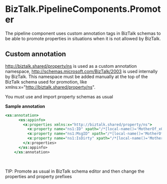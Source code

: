 # BizTalk.PipelineComponents.Promoter

The pipeline component uses custom annotation tags in BizTalk schemas to be able to promote properties in situations when it is not allowed by BizTalk.<br/>

## Custom annotation
http://biztalk.shared/property/ns is used as a custom annotation namespace, http://schemas.microsoft.com/BizTalk/2003 is used internally by BizTalk.
This namespace must be added manually at the top of the BizTalk schema used for promotion, like xmlns:x="http://biztalk.shared/property/ns".

<p>You must use and import property schemas as usual</p>

<b>Sample annotation</b><br/>
```xslt
<xs:annotation>
      <xs:appinfo>
        <x:properties xmlns:x="http://biztalk.shared/property/ns">
          <x:property name="ns1:ID" xpath="/*[local-name()='MotherOf_x0020_ALLRoots' and namespace-uri()='http://XSLTransform.Schema.Schema']/*[local-name()='Record' and namespace-uri()='']/*[local-name()='ID' and namespace-uri()='']" />
          <x:property name="ns1:MsgID" xpath="/*[local-name()='MotherOf_x0020_ALLRoots' and namespace-uri()='http://XSLTransform.Schema.Schema']/*[local-name()='Record' and namespace-uri()='']/*[local-name()='MessageID' and namespace-uri()='']" />
          <x:property name="ns1:IsDirty" xpath="/*[local-name()='MotherOf_x0020_ALLRoots' and namespace-uri()='http://XSLTransform.Schema.Schema']/*[local-name()='Record' and namespace-uri()='']/@*[local-name()='IsDirty' and namespace-uri()='']" />
        </x:properties>
      </xs:appinfo>
    </xs:annotation>
```
<br/>
<p>TIP: Promote as usual in BizTalk schema editor and then change the properties and property prefixes</p>

